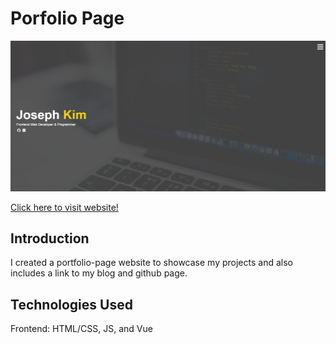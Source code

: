 # Porfolio Page
[![Home](/images/screenshots/homepage.png)](https://kim-jos.github.io/portfolio-page/)

[Click here to visit website!](https://kim-jos.github.io/portfolio-page/)

## Introduction
I created a portfolio-page website to showcase my projects and also includes a link to my blog and github page. 

## Technologies Used
Frontend: HTML/CSS, JS, and Vue
